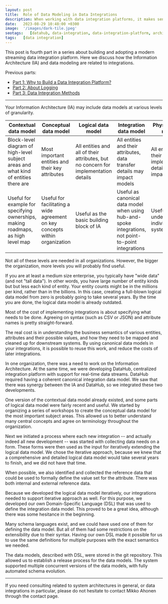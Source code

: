 ```yaml
---
layout: post
title:  Role of Data Modeling in Data Integrations
description: When working with data integration platforms, it makes sense to think the role that data modeling as well.
date:   2023-08-29 10:48:00 +0300
image:  '/images/dark-tile.jpeg'
seotags:   [datahub, data-integration, data-integration-platform, architecture, integration, data-modeling]
tags:   [data integration]
---
```

This post is fourth part in a series about building and adopting a modern streaming data integration platform. Here we 
discuss how the Information Architecture (IA) and data modeling are related to integrations.

Previous parts:
* [Part 1: Why to Build a Data Integration Platform?](https://jauzo.com/2023/08/11/why-dip/)
* [Part 2: About Logging](https://jauzo.com/2023/08/25/logging/)
* [Part 3: Data Integration Methods](https://jauzo.com/2023/08/28/data-integration-methods/)

***

Your Information Architecture (IA) may include data models at various levels of granularity.

| Contextual data model  | Conceptual data model | Logical data model | Integration data model | Physical data model |
| ---------------------- | --------------------- | ------------------ | ---------------------- | ------------------- |
| Block-level diagram of high-level subject areas and what kind of entities there are | Most important entities and their key attributes | All entities and all of their attributes, but no concern for implementation details | All entities and their attributes, data transfer details may impact models | All entities and their attributes, implementation details may impact models |
| Useful for example for specifying ownerships, making roadmaps, as high level map |  Useful for facilitating a wide agreement on key concepts within organization | Useful as the basic building block of IA | Useful as canonical data model when using hub-and-spoke integrations, not point-to-point integrations | Useful for understanding individual systems |

Not all of these levels are needed in all organizations. However, the bigger
the organization, more levels you will probably find useful.

If you are at least a medium size enterprise, you typically have "wide data" (and not "tall data").
In other words, you have large number of entity kinds but but less each kind of
entity. Your entity counts might be in the millions per kind, rather than in the
billions. In this case, creating a full-blown logical data model from zero is
probably going to take several years. By the time you are done, the logical
data model is already outdated.

Most of the cost of implementing integrations is about specifying what needs to
be done. Agreeing on syntax (such as CSV or JSON) and attribute names is pretty
straight-forward.

The real cost is in understanding the business semantics of various entities,
attributes and their possible values, and how they need to be mapped and
cleaned up for downstream systems. By using canonical data models in your
integrations, it is possible to reuse this work, and reduce the costs of later
integrations.

In one organization, there was a need to work on the Information
Architecture. At the same time, we were developing DataHub, centralized integration platform with
support for real-time data streams. DataHub required having a coherent canonical
integration data model.  We saw that there was synergy between the IA and DataHub,
so we integrated these two developments.

One version of the contextual data model already existed, and some parts of
logical data model were fairly recent and useful. We started by organizing a
series of workshops to create the conceptual data model for the most important
subject areas.  This allowed us to better understand many central concepts and
agree on terminology throughout the organization.

Next we initiated a process where each new integration -- and actually indeed all
new development -- was started with collecting data needs on a form. These forms
were then used as the input for iteratively extending the logical data model.
We chose the iterative approach, because we knew that a comprehensive and detailed
logical data model would take several years to finish, and we did not have that time.

When possible, we also identified and collected the reference data that could be
used to formally define the value set for the attribute. There was both 
internal and external reference data.

Because we developed the logical data model iteratively, our integrations
needed to support iterative approach as well.  For this purpose, we developed
our own Domain-Specific Language (DSL) that was used to define the integration
data model.  This proved to be a great idea, although there was some hesitance
in the beginning.

Many schema languages exist, and we could have used one of them for defining
the data model.  But all of them had some restrictions on the extensibility due to 
their syntax. Having our own DSL made it possible for us to use the same definitions 
for multiple purposes with the exact semantics we needed.

The data models, described with DSL, were stored in the git repository. This allowed us to 
establish a release process for the data models. The system supported multiple concurrent 
versions of the data models, with fully automated schema evolution.


***

If you need consulting related to system architectures in general, or data integrations in
particular, please do not hesitate to contact Mikko Ahonen through the contact page.
